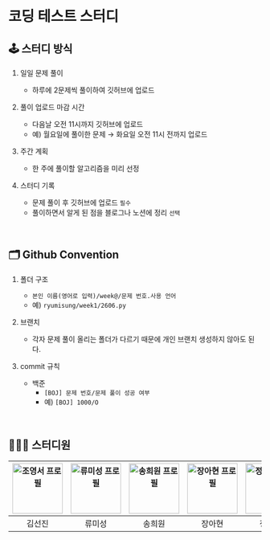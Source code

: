# 코딩 테스트 스터디

## 🕹️ 스터디 방식

1. 일일 문제 풀이

   - 하루에 2문제씩 풀이하여 깃허브에 업로드

2. 풀이 업로드 마감 시간

   - 다음날 오전 11시까지 깃허브에 업로드
   - 예) 월요일에 풀이한 문제 → 화요일 오전 11시 전까지 업로드

3. 주간 계획

   - 한 주에 풀이할 알고리즘을 미리 선정

4. 스터디 기록
   - 문제 풀이 후 깃허브에 업로드 `필수`
   - 풀이하면서 알게 된 점을 블로그나 노션에 정리 `선택`

<br>

## 🗂️ Github Convention

1. 폴더 구조

   - `본인 이름(영어로 입력)/week@/문제 번호.사용 언어`
   - 예) `ryumisung/week1/2606.py`

2. 브랜치

   - 각자 문제 풀이 올리는 폴더가 다르기 때문에 개인 브랜치 생성하지 않아도 된다.

3. commit 규칙
   - 백준
     - `[BOJ] 문제 번호/문제 풀이 성공 여부`
     - 예) `[BOJ] 1000/O`

<br>

## 💁🏻‍♀️ 스터디원

| <a href="https://github.com/dawncoding" target="_blank"><img src="https://avatars.githubusercontent.com/u/79133028?v=4" alt="조영서 프로필" width="100px" /></a> | <a href="https://github.com/misung-dev" target="_blank"><img src="https://avatars.githubusercontent.com/u/128569095?v=4" alt="류미성 프로필" width="100px" /></a> | <a href="https://github.com/haesa" target="_blank"><img src="https://avatars.githubusercontent.com/u/34948133?v=4" alt="송희원 프로필" width="100px" /></a> | <a href="https://github.com/becherryu" target="_blank"><img src="https://avatars.githubusercontent.com/u/81617058?v=4" alt="장아현 프로필" width="100px" /></a> | <a href="https://github.com/quothraven1122" target="_blank"><img src="https://avatars.githubusercontent.com/u/102286920?v=4" alt="정민주 프로필" width="100px" /></a> |
| :--------------------------------------------------------------------------------------------------------------------------------------------------------------: | :---------------------------------------------------------------------------------------------------------------------------------------------------------------: | :---------------------------------------------------------------------------------------------------------------------------------------------------------: | :-------------------------------------------------------------------------------------------------------------------------------------------------------------: | :-------------------------------------------------------------------------------------------------------------------------------------------------------------------: |
|                                                                              김선진                                                                              |                                                                              류미성                                                                               |                                                                           송희원                                                                            |                                                                             장아현                                                                              |                                                                                정민주                                                                                 |
